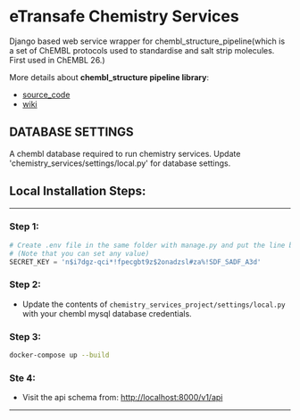 # eTransafe Chemistry Services
Django based web service wrapper for chembl_structure_pipeline(which is a set of ChEMBL protocols used to standardise and salt strip molecules. First used in ChEMBL 26.)

More details about **chembl_structure pipeline library**: 
- [source_code](https://github.com/chembl/ChEMBL_Structure_Pipeline.git)
- [wiki](https://github.com/chembl/ChEMBL_Structure_Pipeline/wiki) 

## DATABASE SETTINGS
A chembl database required to run chemistry services. Update 'chemistry_services/settings/local.py' for database settings.

## Local Installation Steps:
___
### Step 1:
```python
# Create .env file in the same folder with manage.py and put the line below:
# (Note that you can set any value)
SECRET_KEY = 'n$i7dgz-qci*!fpecgbt9z$2onadzsl#za%!SDF_SADF_A3d'
```
### Step 2:
- Update the contents of `chemistry_services_project/settings/local.py` with your chembl mysql database credentials.
### Step 3:
```bash
docker-compose up --build
```
### Ste 4:
- Visit the api schema from: [http://localhost:8000/v1/api](http://localhost:8000/api/)
___